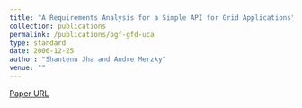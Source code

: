 ```yaml
---
title: "A Requirements Analysis for a Simple API for Grid Applications"
collection: publications
permalink: /publications/ogf-gfd-uca
type: standard
date: 2006-12-25
author: "Shantenu Jha and Andre Merzky"
venue: ""
---
```

[Paper URL](http://ogf.org/documents/GFD.71.pdf)
